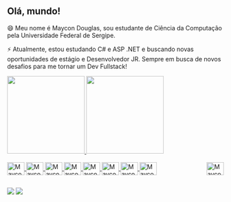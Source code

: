 ## Olá, mundo!


😄 Meu nome é Maycon Douglas, sou estudante de Ciência da Computação pela Universidade Federal de Sergipe. 


⚡ Atualmente, estou estudando C# e ASP .NET e buscando novas oportunidades de estágio e Desenvolvedor JR. Sempre em busca de novos desafios para me tornar um Dev Fullstack!

<div>
  <a href="https://github.com/maycondouglas1">
  <img height="180em" src="https://github-readme-stats.vercel.app/api?username=maycondouglas1&theme=aura&show_icons=true">
  <img height="180em" src="https://github-readme-stats.vercel.app/api/top-langs/?username=maycondouglas1&layout=compact&langs_count=16&theme=aura">         
</div>
  
<div style="display: inline_block"><br>
    <img align="center" alt="Maycon-Js" height="30" width="40" src="https://cdn.jsdelivr.net/gh/devicons/devicon/icons/javascript/javascript-plain.svg" />
    <img align="center" alt="Maycon-Java" height="30" width="40" src="https://cdn.jsdelivr.net/gh/devicons/devicon/icons/java/java-original-wordmark.svg" />
    <img align="center" alt="Maycon-Dotnet" height="30" width="40" src="https://cdn.jsdelivr.net/gh/devicons/devicon/icons/dot-net/dot-net-plain-wordmark.svg" />
    <img align="center" alt="Maycon-Csharp" height="30" width="40" src="https://cdn.jsdelivr.net/gh/devicons/devicon/icons/csharp/csharp-original.svg" />
    <img align="center" alt="Maycon-Html" height="30" width="40" src="https://cdn.jsdelivr.net/gh/devicons/devicon/icons/html5/html5-original.svg" />
    <img align="center" alt="Maycon-Css" height="30" width="40" src="https://cdn.jsdelivr.net/gh/devicons/devicon/icons/css3/css3-original.svg" />
    <img align="center" alt="Maycon-Mysql" height="30" width="40" src="https://cdn.jsdelivr.net/gh/devicons/devicon/icons/mysql/mysql-plain-wordmark.svg" />
    <img align="center" alt="Maycon-Python" height="30" width="40" src="https://cdn.jsdelivr.net/gh/devicons/devicon/icons/python/python-original.svg" />
    <img align="right" alt="Maycon-Gif" height="30" width="40" src="https://giphy.com/embed/qgQUggAC3Pfv687qPC">
</div>

##
  
<div>
  <a href="https://www.linkedin.com/in/maycon-douglas-36374716a/"><img src="https://img.shields.io/badge/LinkedIn-0077B5?style=for-the-badge&logo=linkedin&logoColor=white"></a>
  <a href="mailto:mayconmrqs2001@gmail.com"><img src="https://img.shields.io/badge/Gmail-D14836?style=for-the-badge&logo=gmail&logoColor=white"></a>
</div>
